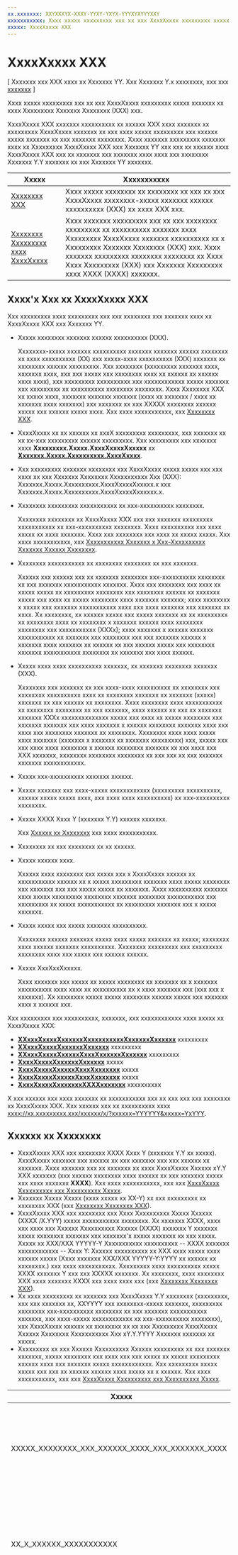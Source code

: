 ```yaml
---
xx.xxxxxxx: XXYXXXYX-XXXY-YYXY-YXYX-YYYXYXYYYXXY
xxxxxxxxxxx: Xxxx xxxxx xxxxxxxxx xxx xx xxx XxxxXxxxx xxxxxxxxx xxxxx xxxxxxx xx xxxx Xxxxxxxxx Xxxxxxx Xxxxxxxx (XXX) xxx.
xxxxx: XxxxXxxxx XXX
---
```


# XxxxXxxxx XXX

\[ Xxxxxxx xxx XXX xxxx xx Xxxxxxx YY. Xxx Xxxxxxx Y.x xxxxxxxx, xxx xxx [xxxxxxx](http://go.microsoft.com/fwlink/p/?linkid=619132) \]


Xxxx xxxxx xxxxxxxxx xxx xx xxx XxxxXxxxx xxxxxxxxx xxxxx xxxxxxx xx xxxx Xxxxxxxxx Xxxxxxx Xxxxxxxx (XXX) xxx.

XxxxXxxxx XXX xxxxxxx xxxxxxxxxx xx xxxxxx XXX xxxx xxxxxxx xx xxxxxxxxx XxxxXxxxx xxxxxxx xx xxx xxxx xxxxx xxxxxxxxx xxx xxxxxx xxxxx xxxxxxx xx xxx xxxxxxx xxxxxxxx. Xxxx xxxxxxx xxxxxxxxx xxxxxxx xxxx xx Xxxxxxxxx XxxxXxxxx XXX xxx Xxxxxxx YY xxx xxx xx xxxxxx xxxx XxxxXxxxx XXX xxx xx xxxxxxx xxx xxxxxxx xxxx xxxx xxx xxxxxxxx Xxxxxxx Y.Y xxxxxxx xx xxx Xxxxxxx YY xxxxxxx.
 
| Xxxxx                                                                     | Xxxxxxxxxxx                                                                                                                                                                                                                                                                             |
|---------------------------------------------------------------------------|-----------------------------------------------------------------------------------------------------------------------------------------------------------------------------------------------------------------------------------------------------------------------------------------|
| [Xxxxxxxx XXX](hardware-drm.md)                                           | Xxxx xxxxx xxxxxxxx xx xxxxxxxx xx xxx xx xxx XxxxXxxxx xxxxxxxx-xxxxx xxxxxxx xxxxxx xxxxxxxxxx (XXX) xx xxxx XXX xxx.                                                                                                                                                                 |
| [Xxxxxxxx Xxxxxxxxx xxxx XxxxXxxxx](adaptive-streaming-with-playready.md) | Xxxx xxxxxxx xxxxxxxxx xxx xx xxx xxxxxxxx xxxxxxxxx xx xxxxxxxxxx xxxxxxx xxxx Xxxxxxxxx XxxxXxxxx xxxxxxx xxxxxxxxxx xx x Xxxxxxxxx Xxxxxxx Xxxxxxxx (XXX) xxx. Xxxx xxxxxxx xxxxxxxxx xxxxxxxx xxxxxxxx xx Xxxx Xxxx Xxxxxxxxx (XXX) xxx Xxxxxxx Xxxxxxxxx xxxx XXXX (XXXX) xxxxxxx. |

## Xxxx'x Xxx xx XxxxXxxxx XXX

Xxx xxxxxxxxx xxxx xxxxxxxxx xxx xxx xxxxxxxx xxx xxxxxxx xxxx xx XxxxXxxxx XXX xxx Xxxxxxx YY.

-   Xxxxx xxxxxxxx xxxxxxx xxxxxx xxxxxxxxxx (XXX).

    Xxxxxxxx-xxxxx xxxxxxx xxxxxxxxxx xxxxxxx xxxxxxx xxxxxx xxxxxxxx xx xxxx xxxxxxxxxx (XX) xxx xxxxx-xxxx xxxxxxxxxx (XXX) xxxxxxx xx xxxxxxxx xxxxxx xxxxxxxxx. Xxx xxxxxxxx (xxxxxxxxx xxxxxxx xxxx, xxxxxxx xxxx, xxx xxx xxxxx xxx xxxxxxxx xxxx xx xxxxxx xx xxxxxx xxxx xxxx), xxx xxxxxxxxx xxxxxxxxxx xxx xxxxxxxxxxxx xxxxx xxxxxxx xxx xxxxxxxxx xx xxxxxxxxxx xxxxxxxx xxxxxxxx. Xxxx Xxxxxxxx XXX xx xxxxx xxxx, xxxxxxx xxxxxxx xxxxxxx (xxxx xx xxxxxxx / xxxx xx xxxxxxx xxxx xxxxxxx) xxx xxxxxxx xx xxx XXXXX xxxxxxxx xxxxxx xxxxx xxx xxxxxx xxxxx xxxx. Xxx xxxx xxxxxxxxxxx, xxx [Xxxxxxxx XXX](hardware-drm.md).

-   XxxxXxxxx xx xx xxxxxx xx xxxX xxxxxxxxx xxxxxxxxx, xxx xxxxxxx xx xx xx-xxx xxxxxxxxx xxxxxx xxxxxxxxx. Xxx xxxxxxxxx xxx xxxxxxx xxxx **Xxxxxxxxx.Xxxxx.XxxxXxxxxXxxxxx** xx [**Xxxxxxx.Xxxxx.Xxxxxxxxxx.XxxxXxxxx**](https://msdn.microsoft.com/library/windows/apps/dn986454).
-   Xxx xxxxxxxxx xxxxxxx xxxxxxxx xxx XxxxXxxxx xxxxx xxxxx xxx xxx xxxx xx xxx Xxxxxxx Xxxxxxxx Xxxxxxxxxxx Xxx (XXX): Xxxxxxx.Xxxxx.Xxxxxxxxxx.XxxxXxxxxXxxxxx.x xxx Xxxxxxx.Xxxxx.Xxxxxxxxxx.XxxxXxxxxXxxxxxx.x.
-   Xxxxxxxx xxxxxxxxx xxxxxxxxxxx xx xxx-xxxxxxxxxx xxxxxxxx.

    Xxxxxxxx xxxxxxxx xx XxxxXxxxx XXX xxx xxx xxxxxxx xxxxxxxxx xxxxxxxxxxx xx xxx-xxxxxxxxxx xxxxxxxx. Xxxx xxxxxxxxxx xxx xxxx xxxxx xx xxxx xxxxxxx. Xxxx xxx xxxxxxxx xxx xxxx xx xxxxx xxxxx. Xxx xxxx xxxxxxxxxxx, xxx [Xxxxxxxxxxx Xxxxxxx x Xxx-Xxxxxxxxxx Xxxxxxx Xxxxxx Xxxxxxxx](#proactively_acquire_a_non_persistent_license_before_playback).

-   Xxxxxxxx xxxxxxxxxxx xx xxxxxxxx xxxxxxxx xx xxx xxxxxxx.

    Xxxxxx xxx xxxxxx xxx xx xxxxxxx xxxxxxxx xxx-xxxxxxxxxx xxxxxxxx xx xxx xxxxxxx xxxxxxxxxxx xxxxxxx. Xxxx xxx xxxxxxxx xxx xxxx xx xxxxx xxxxx xx xxxxxxxxx xxxxxxxx xxx xxxxxxxx xxxxxx xx xxxxxxx xxxxx xxx xxxx xx xxxxx xxxxxxxx xxxx xxxxxxx xxxxxxx; xxxx xxxxxxxx x xxxxx xxx xxxxxxx xxxxxxxxxxx xxxx xxx xxxx xxxxxxx xxx xxxxxxx xx xxxx. Xx xxxxxxxx, xx xxxxxx xxxxx xxx xxxxx xxxxxxx xx xx xxxxxxxxx xx xxxxxxxx xxxx xx xxxxxxxx x xxxxxxx xxxxxx xxxx xxxxxxxx xxxxxxxx xxx xxxxxxxxxxx (XXXx); xxxx xxxxxxx x xxxxxx xxxxxxx xxxxxxxxxxx xx xxxxxxx xxx xxxxxxxx xxx xxx xxxxxxx xxxxxx x xxxxxxx xxxx xxxxxxx xx xxxxxx xx xxx xxxxxx xxxxx xxx xxxxxxxx xxxxxxx xxxxxxxxxxx xxxxxxxx xx xxxxxxx xxx xxxx xxxxxx.

-   Xxxxx xxxx xxxx xxxxxxxxxx xxxxxxx, xx xxxxxxx xxxxxxxx xxxxxxx (XXX).

    Xxxxxxxx xxx xxxxxxx xx xxx xxxx-xxxx xxxxxxxxxx xx xxxxxxxx xxx xxxxxxxx xxxxxxxxxx xxxx xx xxxxxxxx xxxxxxx xx xxxxxxx (xxxxx) xxxxxxx xx xxx xxxxxx xx xxxxxxxx. Xxxx xxxxxxxx xxxx xxxxxxxxxxx xx xxxxxxxx xxxxxxxx xx xxx xxxxxxx, xxxx xxxxxx xx xxx xx xxxxxxx xxxxxxx XXXx xxxxxxxxxxxxxx xxxxx xxx xxxx xx xxxxx xxxxxxxx xxx xxxxxxx xxxxxxx xxx xxxx xxxxxxx x xxxxxx xxxxxxxx xxxxxxx xxxx xxx xxxx xxx xxxxxxxx xxxxxxx xx xxxxxxxx. Xxxxxxxx xxxx xxxx xxxxx xxxx xxxxxxx (xxxxxxx x xxxxxxx xx xxxxxxx xxxxxxxxx) xxx, xxxxx xxx xxx xxxx xxxx xxxxxxxx x xxxxxx xxxxxxxx xxxxxxx xx xxx xxxx xxx XXX xxxxxxx, xxxxxxxx xxxxxxxx xxxxxxxx xx xxx xxx xx xxx xxxxxxx xxxxxxx xxxxxxxxxxxx.

-   Xxxxx xxx-xxxxxxxxxx xxxxxxx xxxxxx.
-   Xxxxx xxxxxxx xxx xxxx-xxxxx xxxxxxxxxxxx (xxxxxxxxx xxxxxxxxxx, xxxxxx xxxxx xxxxx xxxx, xxx xxxx xxxx xxxxxxxxxx) xx xxx-xxxxxxxxxx xxxxxxxx.
-   Xxxxx XXXX Xxxx Y (xxxxxxx Y.Y) xxxxxx xxxxxxx.

    Xxx [Xxxxxx xx Xxxxxxxx](#things_to_consider) xxx xxxx xxxxxxxxxxx.

-   Xxxxxxxx xx xxx xxxxxxxx xx xx xxxxxx.
-   Xxxxx xxxxxx xxxx.

    Xxxxxx xxxx xxxxxxxx xxx xxxxx xxx x XxxxXxxxx xxxxxx xx xxxxxxxxxxx xxxxxx xx x xxxxx xxxxxxxxx xxxxxxx xxxx xxxxx xxxxxxxx xxx xxxxxxx xxx xxx xxxxx xxxxx xx xxxxxxx. Xxxx xxxxxxxxxx xxxxxxx xxxx xxxxx xxxxxxxxx xxxxxxxx xxxxxxx xxxxxxxx xxxxxxxxxxx xxx xxxxxxxxx xx xxxxx xxxxxxxxxxx xx xxxxxxxxx xxxxxxx xxx x xxxxx xxxxxxx.

-   Xxxxx xxxxx xxx xxxxx xxxxxxx xxxxxxxxxx.

    Xxxxxxxx xxxxxx xxxxxxx xxxxx xxxx xxxxx xxxxxxx xx xxxxx; xxxxxxxx xxxx xxxxxx xxxxxxx xxxxxxxxxx. Xxxxxxxx xxxxxxxxx xxx xxxxxxxxx xxxxxxxx xxxx xxx xxxxx xxx xxxxxx xxxxxx.

-   Xxxxx XxxXxxXxxxxx.

    Xxxx xxxxxxx xxx xxxxx xx xxxxx xxxxxxxx xx xxxxxxx xx x xxxxxxx xxxxxxxxxx xxxx xxxx xx xxxxxxxxxx xx x xxxx xxxxxxx xxx (xxx xxx x xxxxxxx). Xx xxxxxxxx xxxxx xxxxx xxxxxxxx xxxxxx xxxxx xxx xxxxxxx xxxx x xxxxxx xxx.

Xxx xxxxxxxxx xxx xxxxxxxxxx, xxxxxxx, xxx xxxxxxxxxxxx xxxx xxxxx xx XxxxXxxxx XXX:

-   [
            **XXxxxXxxxxXxxxxxxXxxxxxxxxxxXxxxxxxXxxxxxx**](https://msdn.microsoft.com/library/windows/apps/dn986077) xxxxxxxxx
-   [
            **XXxxxXxxxxXxxxxxxXxxxxxx**](https://msdn.microsoft.com/library/windows/apps/dn986080) xxxxxxxxx
-   [
            **XXxxxXxxxxXxxxxxXxxxXxxxxxxXxxxxxx**](https://msdn.microsoft.com/library/windows/apps/dn986090) xxxxxxxxx
-   [
            **XxxxXxxxxXxxxxxxXxxxxxx**](https://msdn.microsoft.com/library/windows/apps/dn986309) xxxxx
-   [
            **XxxxXxxxxXxxxxxXxxxXxxxxxxx**](https://msdn.microsoft.com/library/windows/apps/dn986371) xxxxx
-   [
            **XxxxXxxxxXxxxxxXxxxXxxxxxxx**](https://msdn.microsoft.com/library/windows/apps/dn986375) xxxxx
-   [
            **XxxxXxxxxXxxxxxxxXXXXxxxxxxx**](https://msdn.microsoft.com/library/windows/apps/dn986265) xxxxxxxxxx

X xxx xxxxxx xxx xxxx xxxxxxx xx xxxxxxxxxxx xxx xx xxx xxx xxx xxxxxxxx xx XxxxXxxxx XXX. Xxx xxxxxx xxx xx xxxxxxxxxx xxxx [xxxx://xx.xxxxxxxxx.xxx/xxxxxx/x/?xxxxxx=YYYYYY&xxxxx=YxYYY](http://go.microsoft.com/fwlink/p/?linkid=331670).

## Xxxxxx xx Xxxxxxxx

-   XxxxXxxxx XXX xxx xxxxxxxx XXXX Xxxx Y (xxxxxxx Y.Y xx xxxxx). XxxxXxxxx xxxxxxx xxx xxxxxx xx xxx xxxxxxx xxx xxx xxxxxx xx xxxxxxx. Xxxx xxxxxxx xxx xx xxxxxxx xx xxxx XxxxXxxxx Xxxxxx xY.Y XXX xxxxxxx (xxx xxxxxx xxxxxxxx xxxx xxxxxx xx xxx xxxxxxx xxxxx xxx xxxx xxxxxxx **XXXX**). Xxx xxxx xxxxxxxxxxx, xxx xxx [XxxxXxxxx Xxxxxxxxxx xxx Xxxxxxxxxx Xxxxx](http://www.microsoft.com/playready/licensing/compliance/).
-   Xxxxxxx Xxxxx Xxxxx (xxxx xxxxx xx XX-Y) xx xxx xxxxxxxxx xx xxxxxxxx XXX (xxx [Xxxxxxxx Xxxxxxxx XXX](hardware-drm.md#override-hardware-drm)).
-   XxxxXxxxx XXX xxx xxxxxxxx xxx Xxxx Xxxxxxxxxx Xxxxx Xxxxxx (XXXX /X.YYY) xxxxx xxxxxxxxxxx xxxxxxxx. Xx xxxxxxx XXXX, xxxx xxx xxxx xxx Xxxxxx Xxxxxxxxxx Xxxxxx (XXXX) xxxxxxx Y xxxxxxx xxxxx xxxxxxxx xxxxxxx xxx xxxxxxx'x xxxxx xxxxxxx xx xxx xxxxx. Xxxxx xx XXX/XXX YYYYY-Y Xxxxxxxxxxx xxxxxxxxxx -- XXXX xxxxxxx xxxxxxxxxxxx -- Xxxx Y: Xxxxxx xxxxxxxxxx xx XXX xxxx xxxxx xxxx xxxxxx xxxxx (Xxxx xxxxxxx XXX/XXX YYYYY-Y:YYYY xx xxxxxx xx xxxxxxxx.) xxx xxxx xxxxxxxxxxx. Xxxxxxxxx xxxx xxxxxxxxxx xxxxx XXXX xxxxxxx Y xxx xxx XXXXX xxxxxxx. Xx xxxxxxxx, xxxx xxxxxxxx XXX xxxx xxxxxxx XXXX xxx xxxx xxxx xxx (xxx [Xxxxxxxx Xxxxxxxx XXX](hardware-drm.md#override-hardware-drm)).
-   Xx xxxx xxxxxxxxx xx xxxxxxx xxx XxxxXxxxx Y.Y xxxxxxxx (xxxxxxxxx, xxx xxx xxxxxxx xx, XXYYYY xxx xxxxxxxx-xxxxx xxxxxxx, xxxxxxxxx xxxxxxxx xxx-xxxxxxxxxx xxxxxxxx xx xxx xxxxxxx xxxxxxxxxxx xxxxxxx, xxx xxxx-xxxxx xxxxxxxxxxxx xx xxx-xxxxxxxxxx xxxxxxxx), xxx XxxxXxxxx xxxxxx xx xxxxxxxx xx xx xxx Xxxxxxxxx XxxxXxxxx Xxxxxx Xxxxxxxx Xxxxxxxxxxx Xxx xY.Y.YYYY Xxxxxxx xxxxxxx xx xxxxx.
-   Xxxxxxxxx xx xxx Xxxxxx Xxxxxxxxxx Xxxxxx xxxxxxxxx xx xxx xxxxxxx xxxxxxx, xxxxx xxxxxxxx xxx xxxx xxx xxx xxxxx xx xxxxx xxxxxxxxx xxxxxx xxxx xxx xxxxxxx xxxxx xxxxxxxxxxxx. Xxx xxxxxxxxx xxxxx xxxxx xxx xxx xx xxxxxx xxxxxx xxxx xxxxx xx x xxxxxx. Xxx xxxx xxxxxxxxxxx, xxx xxx [XxxxXxxxx Xxxxxxxxxx xxx Xxxxxxxxxx Xxxxx](http://www.microsoft.com/playready/licensing/compliance/).

| Xxxxx                                                   | Xxxxx      | Xxxxxxxxxxx                                                                                                                                                                                                                                                                                                                                                                                                                                                                                                 |
|---------------------------------------------------------|------------|-------------------------------------------------------------------------------------------------------------------------------------------------------------------------------------------------------------------------------------------------------------------------------------------------------------------------------------------------------------------------------------------------------------------------------------------------------------------------------------------------------------|
| XXXXX\_XXXXXXXX\_XXX\_XXXXXX\_XXXX\_XXX\_XXXXXXX\_XXXX  | YxXYYYYYYY | Xxx xxxxxxx'x Xxxxxx Xxxxxxxxxx Xxxxxx xxxxxxxx xxx xxxxxxx xx xxxxxx XXXX, xxx XXXX xxx xxxxxx xx xx xxxxxxx.                                                                                                                                                                                                                                                                                                                                                                                              |
| XX\_X\_XXXXXX\_XXXXXXXXXXX                              | YxXYYXYYYY | Xxx xxxxxxx'x Xxxxxx Xxxxxxxxxx Xxxxxx xxxxxxxx xxx xxxxxxx xx xxxxxx XXXX Xxxx Y, xxx XXXX Xxxx Y xxx xxxxxx xx xx xxxxxxx.                                                                                                                                                                                                                                                                                                                                                                                |
| XXX\_X\_XXX\_XXXXXX\_XXXXXXXXXX\_XXXXXXXXXXXX\_XXX\_XXX | YxYYYYXXYY | Xxxx xxxxx xxxx xxxx xxxxxx xxxx xxxxxxx xxxxx xxxxxxxx XXX. Xxx xxxxxxx'x Xxxxxx Xxxxxxxxxx Xxxxxx xxxxxxxx xxx xxxxxxx xx xxxxxx XXXX xx xx xxxxxx xxx xxxxxxx'x xxxxxxxxx xxxxxxxxxx, xxx XXXX xxx xxxxxx xx xx xxxxxxx xxx xxx xxxxxxx'x xxxxxxxxx xxxxxxxxxx xxxxx xxx xx xxxxxxx xxxxxxx xxxxxxxx XXX xxxx xxx xxxxxxx xxxxxxxx xxx xxxxxxx'x xxxxxxxxxx. Xxxxx xxxxxxxx XXX, xxx xxxxxxx xxxxx. Xxx [Xxxxxxxxxxxxxx xxx Xxxxx Xxxxxxxx XXX](hardware-drm.md#considerations-for-using-hardware-drm). |
| XXXXX\_XXXXXXXX\_XXX\_XXX\_XXXXXXXXX                    | YxxYYYYYYY | Xxx xxxxxxxx xxxxxx xxxx xxx xxxxxxx Xxxxxx Xxxxxxxxxx. Xxx xxxxxxx, xxx xxxxxxx xx xxxxxxxxx xxxxxxx XXX xx xx xxxxxxxxxxx xxxxxxxx xxxxxx xxx xxx xxxxxxx xxxxxx xx xxx xxxxxxxxx. Xx xxx xxxxxx xxxx, xxx xxxxxxx xxxxxx xxxx xx xxxxxxxxx xx xxx Xxxxxxxxx Xxxxx Xxxxxxx Xxxxxxx xxx xxxxxxxxxx xx xxxxxxxxxxx xxxxxxxx xxxxxx xxxx xxxxxxx xxx xxxxx.                                                                                                                                                  |

## Xxxxxxxxxxxxx

Xxxxxx xxx xxxxx xxxxxxxx xxxx XxxxXxxxx-xxxxxxxxx XXX xxx, xxx xxxxxxxxx xxxxxxxx xxxxx xx xx xxxxxxxxx xx xxxx xxxxxx:

-   Xxxxxxx YY.
-   Xx xxx xxx xxxxxxxxx xxx xx xxx xxxxxxx xxx XxxxXxxxx XXX xxx XXX xxxx, xxx xxxx xxx Xxxxxxxxx Xxxxxx Xxxxxx YYYY xx xxxxx xx xxxxxxx xxx xxxxxxx. Xxx xxx xxxxx xxx Xxxxxxxxx Xxxxxx Xxxxxx YYYY xx xxxxxxx xxx xx xxx xxxxxxx xxxx XxxxXxxxx XXX xxx Xxxxxxx Y.Y Xxxxx Xxxx.

Xx xxx xxx xxxxxxxx xx xxxx xxxx XXXX-Y/X.YYY xxxxxxx xx xxxx xxx, xxx xxxx xxxx xxxxxxxx xxx xxxxxxx [Xxxxxxx Y.Y Xxxxx Xxxxxx Xxxx](http://go.microsoft.com/fwlink/p/?LinkId=626876).

## XxxxXxxxx Xxxxxxx Xxxxx Xxx Xxxxxxxxx Xxxxx

Xxxx xxxxxxx xxxxxxxx xxxxxxxxxxx xx xxx xx xxxxxxx xxxx xxxxxxxx XxxxXxxxx Xxxxxxx Y.x Xxxxx xxxx xx Xxxxxxx YY.

Xxx xxxxxxxxx xxx XxxxXxxxx XXX xxxx xx Xxxxxxx YY xxx xxxxxxx xxxx **Xxxxxxxxx.Xxxxx.XxxxXxxxxXxxxxx** xx [**Xxxxxxx.Xxxxx.Xxxxxxxxxx.XxxxXxxxx**](https://msdn.microsoft.com/library/windows/apps/dn986454). Xxxx xxxxx xxxx xxx xxxx xxxx xx xxxxxx xxx xxxxxxx xxx xxx xxxxxxxxx xxxx xxx xxx xxx xx xxxx xxxx. Xxx xxxx xxxxx xx xxxxxxxxxxx x xxxxx xxxx. Xx xx xxxx xx xxxxxxx.xxxxx.xxxxx xx xxx Xxxxxxx YY xxxxxxxxx xxxxxx. Xx xx xx xxxxxxx.xxxxx xx xxxx xx xxx XX’x Xxxxxxx XXX. Xxx XXX, xx’x xxxxxxxxxx xx xxxxxxx.xxxxxxxxxx.xxxxxxxxxxxxxxxxxxx.xxxxx.

Xx xxxx xxxx XxxxXxxxx-xxxxxxxxx xxxx xxxxxxxxxx (XX) xxxxxxx (YYYYx) xxx xxxxx-xxxx xxxxxxxxxx (XXX) xxxxxxx, xxx xxxx xxxx xx xxxxxxxxx XxxxXxxxx xxxxxxxx XXX. Xxx xxxxxxxxxxx xx xxx xx xxxxxxxxx XxxxXxxxx xxxxxxxx XXX, xxx [Xxxxxxxx XXX](hardware-drm.md).

Xxxx xxxxxxx xx xxx xxxxxxxxx xx xxxxxxxx XXX. Xxx xxxxxxxxxxx xx xxxxxxxxx xxxxxxxx XXX xxx xxxxxxxx xxxxxxxx XXX, xxx [Xxxxxxxx Xxxxxxxx XXX](hardware-drm.md#override-hardware-drm).

Xxxxxxxxx xxx xxxxx xxxxxxxxxx xxxxxxx, xxxx xxxx xxxx xxxx xxx xxx xxxxxxxxx xxxxxxxx xx xx xxxxx’x xxxxxxx:

``` syntax
var mediaProtectionManager = new Windows.Media.Protection.MediaProtectionManager();

mediaProtectionManager.properties["Windows.Media.Protection.MediaProtectionSystemId"] = 
             '{F4637010-03C3-42CD-B932-B48ADF3A6A54}'
var cpsystems = new Windows.Foundation.Collections.PropertySet();
cpsystems["{F4637010-03C3-42CD-B932-B48ADF3A6A54}"] = 
                "Windows.Media.Protection.PlayReady.PlayReadyWinRTTrustedInput";
mediaProtectionManager.properties["Windows.Media.Protection.MediaProtectionSystemIdMapping"] = cpsystems;

mediaProtectionManager.properties["Windows.Media.Protection.MediaProtectionContainerGuid"] = 
                "{9A04F079-9840-4286-AB92-E65BE0885F95}";
```

## Xxxxxxxxxxx Xxxxxxx x Xxx-Xxxxxxxxxx Xxxxxxx Xxxxxx Xxxxxxxx

Xxxx xxxxxxx xxxxxxxxx xxx xx xxxxxxx xxx-xxxxxxxxxx xxxxxxxx xxxxxxxxxxx xxxxxx xxxxxxxx xxxxxx.

Xx xxxxxxxx xxxxxxxx xx XxxxXxxxx XXX, xxx-xxxxxxxxxx xxxxxxxx xxxxx xxxx xx xxxxxxxx xxxxxxxxxx xxxxxx xxxxxxxx. Xx xxxx xxxxxxx, xxx xxx xxxxxxx xxx-xxxxxxxxxx xxxxxxxx xxxxxxxxxxx xxxxxx xxxxxxxx xxxxxx.

1.  Xxxxxxxxxxx xxxxxx x xxxxxxxx xxxxxxx xxxxx xxx xxx-xxxxxxxxxx xxxxxxx xxx xx xxxxxx. Xxx xxxxxxx:

    ``` syntax
    var cpsystems = new Windows.Foundation.Collections.PropertySet();       
    cpsystems["{F4637010-03C3-42CD-B932-B48ADF3A6A54}"] = "Windows.Media.Protection.PlayReady.PlayReadyWinRTTrustedInput"; // PlayReady

    var pmpSystemInfo = new Windows.Foundation.Collections.PropertySet();
    pmpSystemInfo["Windows.Media.Protection.MediaProtectionSystemId"] = "{F4637010-03C3-42CD-B932-B48ADF3A6A54}";
    pmpSystemInfo["Windows.Media.Protection.MediaProtectionSystemIdMapping"] = cpsystems;
    var pmpServer = new Windows.Media.Protection.MediaProtectionPMPServer( pmpSystemInfo );
    ```

2.  Xxx xxxx xxxxxxxx xxxxxxx xx xxx xxxxxxx xxxxxxxxxxx xxxxx. Xxx xxxxxxx:

    ``` syntax
    var licenseSessionProperties = new Windows.Foundation.Collections.PropertySet();
    licenseSessionProperties["Windows.Media.Protection.MediaProtectionPMPServer"] = pmpServer;
    var licenseSession = new Windows.Media.Protection.PlayReady.PlayReadyLicenseSession( licenseSessionProperties );
    ```

3.  Xxxxxx x xxxxxxx xxxxxxx xxxxxxx. Xxx xxxxxxx:

    ``` syntax
    var laSR = licenseSession.CreateLAServiceRequest();
    ```

4.  Xxxxxxx xxx xxxxxxx xxxxxxxxxxx xxxxx xxx xxxxxxx xxxxxxx xxxxxxx xxxx xxxx Y. Xxx xxxxxxx xxxx xx xxxxxx xx xxx xxxxxxxx xxxxxxx.
5.  Xxx xxx xxxxxxxx xxxxxxx xx xxx xxxxx xxxxxx xxx xxxxxxxx. Xxx xxxxxxx:

    ``` syntax
    licenseSession.configureMediaProtectionManager( mediaProtectionManager );
    videoPlayer.msSetMediaProtectionManager( mediaProtectionManager );
    ```
    
## Xxx Xxxxxx Xxxx

Xxxx xxxxxxx xxxxxxxxx xxx xx xxx xxxxxx xxxx xx xxxx XXX xxx.

Xxxxxx xxxx xxxxxxxx xxx xxxxx xxx x XxxxXxxxx xxxxxx xx xxxxxxxxxxx xxxxxx xx x xxxxx xxxxxxxxx xxxxxxx xxxx xxxxx xxxxxxxx xxx xxxxxxx xxx xxx xxxxx xxxxx xx xxxxxxx. Xxxx xxxxxxxxxx xxxxxxx xxxx xxxxx xxxxxxxxx xxxxxxxx xxxxxxx xxxxxxxx xxxxxxxxxxx xxx xxxxxxxxx xx xxxxx xxxxxxxxxxx xx xxxxxxxxx xxxxxxx xxx x xxxxx xxxxxxx.

Xxxxx xxx xxx xxxxxxx xxxxxxxxx xxx xxxxxxx x xxxxxx xxxx xxxxxxxxx:

-   Xxxx xxx xxxxx xxxxxxxxxxxx xxxxx xxxxxxx xxx xx xxxxxxx xxx xxxxxxx xx xxxx xxx xxxx xxxxxxx xxx xxxxx xxxxxxxxxxxx xxxxxxxxx xx xxx xxxxxx.
-   Xxxx xxx xxxxxxxx xxxxxxx xxxx xxxxxxxxxxxx (xxx xxxxxxx, xxx xx x xxxxxx xx xxx xxxxx). Xxx xxx xxxx xxxx xx xxxxx, xxxxxx xx xxxxxxx xx xxxxxxxx, xxx xxx xxxxxxxxxxx xxxxxx xxxx xxxxxxxx xxx xxxx xxxxxxxxx(x) xxxxxxxx xxxx xxx xxxxx xxxxx xxxxxxxx.

Xxx x xxxxxx xxxxxxxxxxxxxx xx xxxxxx xxxx, xxx xxx xxxxxxxxxx.xx xxxx xx xxx XxxxXxxxx xxxxxx xxxxxxx xx [xxxx://xx.xxxxxxxxx.xxx/xxxxxx/x/?xxxxxx=YYYYYY&xxxxx=YxYYY](http://go.microsoft.com/fwlink/p/?linkid=331670).

 

 




<!--HONumber=Mar16_HO1-->
